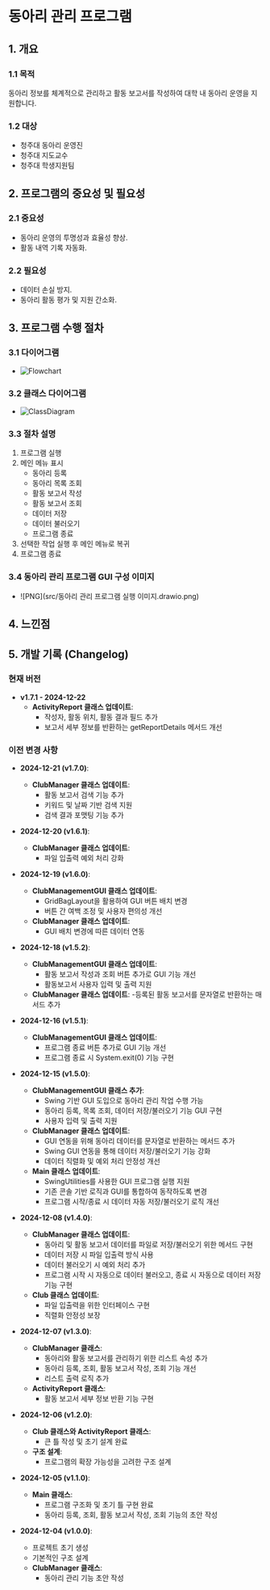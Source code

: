 # 동아리 관리 프로그램

## 1. 개요
### 1.1 목적
동아리 정보를 체계적으로 관리하고 활동 보고서를 작성하여 대학 내 동아리 운영을 지원합니다.

### 1.2 대상
- 청주대 동아리 운영진
- 청주대 지도교수
- 청주대 학생지원팀

## 2. 프로그램의 중요성 및 필요성
### 2.1 중요성
- 동아리 운영의 투명성과 효율성 향상.
- 활동 내역 기록 자동화.

### 2.2 필요성
- 데이터 손실 방지.
- 동아리 활동 평가 및 지원 간소화.

## 3. 프로그램 수행 절차
### 3.1 다이어그램
- ![Flowchart](src/flowchart.drawio.png)

### 3.2 클래스 다이어그램
- ![ClassDiagram](src/classDiagram.drawio.png)

### 3.3 절차 설명
1. 프로그램 실행
2. 메인 메뉴 표시
    - 동아리 등록
    - 동아리 목록 조회
    - 활동 보고서 작성
    - 활동 보고서 조회
    - 데이터 저장
    - 데이터 불러오기
    - 프로그램 종료
3. 선택한 작업 실행 후 메인 메뉴로 복귀
4. 프로그램 종료

### 3.4 동아리 관리 프로그램 GUI 구성 이미지
- ![PNG](src/동아리 관리 프로그램 실행 이미지.drawio.png)

## 4. 느낀점

## 5. 개발 기록 (Changelog)
### 현재 버전
- **v1.7.1 - 2024-12-22**
    - **ActivityReport 클래스 업데이트**:
        - 작성자, 활동 위치, 활동 결과 필드 추가
        - 보고서 세부 정보를 반환하는 getReportDetails 메서드 개선

### 이전 변경 사항
- **2024-12-21 (v1.7.0)**:
    - **ClubManager 클래스 업데이트**:
        - 활동 보고서 검색 기능 추가
        - 키워드 및 날짜 기반 검색 지원
        - 검색 결과 포맷팅 기능 추가

- **2024-12-20 (v1.6.1)**:
    - **ClubManager 클래스 업데이트**:
        - 파일 입출력 예외 처리 강화

- **2024-12-19 (v1.6.0)**:
    - **ClubManagementGUI 클래스 업데이트**:
        - GridBagLayout을 활용하여 GUI 버튼 배치 변경
        - 버튼 간 여백 조정 및 사용자 편의성 개선
    - **ClubManager 클래스 업데이트**:
        - GUI 배치 변경에 따른 데이터 연동

- **2024-12-18 (v1.5.2)**:
    - **ClubManagementGUI 클래스 업데이트**:
        - 활동 보고서 작성과 조회 버튼 추가로 GUI 기능 개선
        - 활동보고서 사용자 입력 및 출력 지원
    - **ClubManager 클래스 업데이트**:
        -등록된 활동 보고서를 문자열로 반환하는 매서드 추가

- **2024-12-16 (v1.5.1)**:
    - **ClubManagementGUI 클래스 업데이트**:
        - 프로그램 종료 버튼 추가로 GUI 기능 개선
        - 프로그램 종료 시 System.exit(0) 기능 구현

- **2024-12-15 (v1.5.0)**:
    - **ClubManagementGUI 클래스 추가**:
        - Swing 기반 GUI 도입으로 동아리 관리 작업 수행 가능
        - 동아리 등록, 목록 조회, 데이터 저장/불러오기 기능 GUI 구현
        - 사용자 입력 및 출력 지원
    - **ClubManager 클래스 업데이트**:
        - GUI 연동을 위해 동아리 데이터를 문자열로 반환하는 메서드 추가
        - Swing GUI 연동을 통해 데이터 저장/불러오기 기능 강화
        - 데이터 직렬화 및 예외 처리 안정성 개선
    - **Main 클래스 업데이트**:
        - SwingUtilities를 사용한 GUI 프로그램 실행 지원
        - 기존 콘솔 기반 로직과 GUI를 통합하여 동작하도록 변경
        - 프로그램 시작/종료 시 데이터 자동 저장/불러오기 로직 개선

- **2024-12-08 (v1.4.0)**:
    - **ClubManager 클래스 업데이트**:
        - 동아리 및 활동 보고서 데이터를 파일로 저장/불러오기 위한 메서드 구현
        - 데이터 저장 시 파일 입출력 방식 사용
        - 데이터 불러오기 시 예외 처리 추가
        - 프로그램 시작 시 자동으로 데이터 불러오고, 종료 시 자동으로 데이터 저장 기능 구현
    - **Club 클래스 업데이트**:
        - 파일 입출력을 위한 인터페이스 구현
        - 직렬화 안정성 보장

- **2024-12-07 (v1.3.0)**:
    - **ClubManager 클래스**:
        - 동아리와 활동 보고서를 관리하기 위한 리스트 속성 추가
        - 동아리 등록, 조회, 활동 보고서 작성, 조회 기능 개선
        - 리스트 출력 로직 추가
    - **ActivityReport 클래스**:
        - 활동 보고서 세부 정보 반환 기능 구현

- **2024-12-06 (v1.2.0)**:
    - **Club 클래스와 ActivityReport 클래스**:
        - 큰 틀 작성 및 초기 설계 완료
    - **구조 설계**:
        - 프로그램의 확장 가능성을 고려한 구조 설계

- **2024-12-05 (v1.1.0)**:
    - **Main 클래스**:
        - 프로그램 구조화 및 초기 틀 구현 완료
        - 동아리 등록, 조회, 활동 보고서 작성, 조회 기능의 초안 작성

- **2024-12-04 (v1.0.0)**:
    - 프로젝트 초기 생성
    - 기본적인 구조 설계
    - **ClubManager 클래스**:
        - 동아리 관리 기능 초안 작성